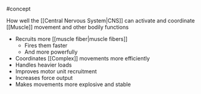 #concept 

How well the [[Central Nervous System|CNS]] can activate and coordinate [[Muscle]] movement and other bodily functions

- Recruits more [[muscle fiber|muscle fibers]]
	- Fires them faster
	- And more powerfully
- Coordinates [[Complex]] movements more efficiently
- Handles heavier loads
- Improves motor unit recruitment
- Increases force output
- Makes movements more explosive and stable